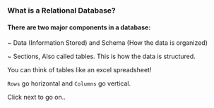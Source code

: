 ### What is a Relational Database?
#### There are two major components in a database:

~ Data (Information Stored) and Schema (How the data is organized)

~ Sections, Also called tables. This is how the data is structured.

You can think of tables like an excel spreadsheet!

`Rows` go horizontal and `Columns` go vertical.

Click next to go on..
